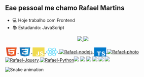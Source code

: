 ## Eae pessoal me chamo Rafael Martins
- 💻 Hoje trabalho com Frontend
- 📚 Estudando: JavaScript


<div align="center">
  <a href="https://beacons.ai/rafaelmartins5">
  <img height="150em"src="https://github-readme-stats.vercel.app/api?username=rafaelmartins5&show_icons=true&theme=radical&include_all_commits=true&count_private=true"/>
  <img height="150em" src="https://github-readme-stats.vercel.app/api/top-langs/?username=rafaelmartins5&layout=compact&langs_count=7&theme=radical"/>
</div>
  
  <div style="display: inline_block"><br>
  <img align="center" alt="Rafael-HTML" height="30" width="40" src="https://raw.githubusercontent.com/devicons/devicon/master/icons/html5/html5-original.svg"/>
  <img align="center" alt="Rafael-CSS" height="30" width="40" src="https://raw.githubusercontent.com/devicons/devicon/master/icons/css3/css3-original.svg"/>
  <img align="center" alt="Rafael-Js" height="30" width="40" src="https://raw.githubusercontent.com/devicons/devicon/master/icons/javascript/javascript-plain.svg"/>
  <img align="center" alt="Rafael-React" height="30" width="40" src="https://raw.githubusercontent.com/devicons/devicon/master/icons/react/react-original.svg"/>
  <img align="center" alt="Rafael-nodejs" height="30" width="40"src="https://cdn.jsdelivr.net/gh/devicons/devicon/icons/nodejs/nodejs-original.svg"/>
  <img align="center" alt="Rafael-Ts" height="30" width="40" src="https://raw.githubusercontent.com/devicons/devicon/master/icons/typescript/typescript-plain.svg"/>
  <img align="center" alt="Rafael-photo" height="30" width="40" src="https://cdn.jsdelivr.net/gh/devicons/devicon/icons/photoshop/photoshop-plain.svg"/>
  <img align="center" alt="Rafael-Jquery" height="30" width="40" src="https://cdn.jsdelivr.net/gh/devicons/devicon/icons/jquery/jquery-plain-wordmark.svg"/>
  <img align="center" alt="Rafael-Python" height="30" width="40" src="https://raw.githubusercontent.com/devicons/devicon/master/icons/python/python-original.svg/>
</div>
  
   ##
 
<div> 
  <a href="https://www.youtube.com/channel/UCEVhpoqywxBQQVzqBuHTYng" target="_blank"><img src="https://img.shields.io/badge/YouTube-FF0000?style=for-the-badge&logo=youtube&logoColor=white" target="_blank"></a>
  <a href="https://www.instagram.com/rafaelmartinsdev/" target="_blank"><img src="https://img.shields.io/badge/-Instagram-%23E4405F?style=for-the-badge&logo=instagram&logoColor=white" target="_blank"></a>
 	<a href="https://www.twitch.tv/devinityrafa" target="_blank"><img src="https://img.shields.io/badge/Twitch-9146FF?style=for-the-badge&logo=twitch&logoColor=white" target="_blank"></a>
  <a href="Rafael Martins#8472" target="_blank"><img src="https://img.shields.io/badge/Discord-7289DA?style=for-the-badge&logo=discord&logoColor=white" target="_blank"></a> 
  <a href="rafaelmartinsdevfront@gmail.com"><img src="https://img.shields.io/badge/Gmail-D14836?style=for-the-badge&logo=gmail&logoColor=white" target="_blank"></a>
  <a href="https://www.linkedin.com/in/rafael-martins-17142a215/" target="_blank"><img src="https://img.shields.io/badge/-LinkedIn-%230077B5?style=for-the-badge&logo=linkedin&logoColor=white" target="_blank"></a>  
  
  ![Snake animation](https://github.com/rafaelmartins5/rafaelmartins5/blob/output/github-contribution-grid-snake.svg)
 
</div>
